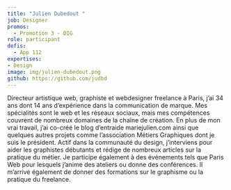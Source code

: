 ```yaml
---
title: "Julien Dubedout "
job: Designer
promos:
  - Promotion 3 - DIG
role: participant
defis:
  - App 112
expertises:
- Design
image: img/julien-dubedout.png
github: https://github.com/judbd
---
```


Directeur artistique web, graphiste et webdesigner freelance à Paris, j’ai 34 ans dont 14 ans d’expérience dans la communication de marque. Mes spécialités sont le web et les réseaux sociaux, mais mes compétences couvrent de nombreux domaines de la chaîne de création. En plus de mon vrai travail, j’ai co-créé le blog d’entraide mariejulien.com ainsi que quelques autres projets comme l’association Métiers Graphiques dont je suis le président. Actif dans la communauté du design, j’interviens pour aider les graphistes débutants et rédige de nombreux articles sur la pratique du métier. Je participe également à des événements tels que Paris Web pour lesquels j’anime des ateliers ou donne des conférences. Il m’arrive également de donner des formations sur le graphisme ou la pratique du freelance.
